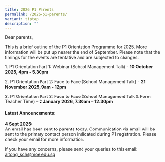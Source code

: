 ```yaml
---
title: 2026 P1 Parents
permalink: /2026-p1-parents/
variant: tiptap
description: ""
---
```

<p>Dear parents,</p>
<p>This is a brief outline of the P1 Orientation Programme for 2025. More
information will be put up nearer the end of September. Please note that
the timings for the events are tentative and are subjected to changes.</p>
<p>1. P1 Orientation Part 1: Webinar (School Management Talk) - <strong>10 October 2025, 4pm - 5.30pm</strong>
</p>
<p>2. P1 Orientation Part 2: Face to Face (School Management Talk) - <strong>21 November 2025, 9am - 12pm</strong>
</p>
<p>3. P1 Orientation Part 3: Face to Face (School Management Talk &amp; Form
Teacher Time) – <strong>2 January 2026, 7.30am – 12.30pm</strong>
</p>
<p></p>
<h4><strong>Latest Announcements:</strong></h4>
<p><strong>4 Sept 2025:</strong>
<br>An email has been sent to parents today. Communication via email will
be sent to the primary contact person indicated during P1 registration.
Please check your email for more information.</p>
<p>If you have any concerns, please send your queries to this email: <a href="mailto:aitong_sch@moe.edu.sg" rel="noopener noreferrer nofollow" target="_blank">aitong_sch@moe.edu.sg</a>
</p>
